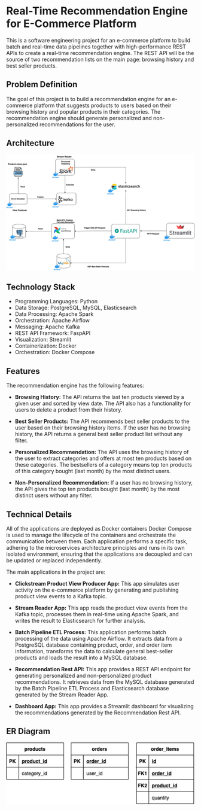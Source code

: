 
# Real-Time Recommendation Engine for E-Commerce Platform


This is a software engineering project for an e-commerce platform to build batch and real-time data pipelines together with high-performance REST APIs to create a real-time recommendation engine. The REST API will be the source of two recommendation lists on the main page: browsing history and best seller products.

## Problem Definition
The goal of this project is to build a recommendation engine for an e-commerce platform that suggests products to users based on their browsing history and popular products in their categories. The recommendation engine should generate personalized and non-personalized recommendations for the user.

## Architecture

![Diagram](https://github.com/vvishwa5524/E-commerce-Recommendation/blob/main/Diagram.jpg)

## Technology Stack
- Programming Languages: Python
- Data Storage: PostgreSQL, MySQL, Elasticsearch
- Data Processing: Apache Spark
- Orchestration: Apache Airflow
- Messaging: Apache Kafka
- REST API Framework: FaspAPI
- Visualization: Streamlit
- Containerization: Docker
- Orchestration: Docker Compose





## Features
The recommendation engine has the following features:

- **Browsing History:** The API returns the last ten products viewed by a given user and sorted by view date. The API also has a functionality for users to delete a product from their history.

- **Best Seller Products:** The API recommends best seller products to the user based on their browsing history items. If the user has no browsing history, the API returns a general best seller product list without any filter.

- **Personalized Recommendation:** The API uses the browsing history of the user to extract categories and offers at most ten products based on these categories. The bestsellers of a category means top ten products of this category bought (last month) by the most distinct users.

- **Non-Personalized Recommendation:** If a user has no browsing history, the API gives the top ten products bought (last month) by the most distinct users without any filter.

## Technical Details
All of the applications are deployed as Docker containers Docker Compose is used to manage the lifecycle of the containers and orchestrate the communication between them. Each application performs a specific task, adhering to the microservices architecture principles and runs in its own isolated environment, ensuring that the applications are decoupled and can be updated or replaced independently.


The main applications in the project are:

- **Clickstream Product View Producer App:** This app simulates user activity on the e-commerce platform by generating and publishing product view events to a Kafka topic. 

- **Stream Reader App:** This app reads the product view events from the Kafka topic, processes them in real-time using Apache Spark, and writes the result to Elasticsearch for further analysis. 

- **Batch Pipeline ETL Process:** This application performs batch processing of the data using Apache Airflow. It extracts data from a PostgreSQL database containing product, order, and order item information, transforms the data to calculate  general best-seller products and loads the result into a MySQL database. 

- **Recommendation Rest API:** This app provides a REST API endpoint for generating personalized and non-personalized product recommendations. It retrieves data from the MySQL database generated by the Batch Pipeline ETL Process and Elasticsearch database generated by the Stream Reader App. 

- **Dashboard App:** This app provides a Streamlit dashboard for visualizing the recommendations generated by the Recommendation Rest API. 

## ER Diagram

![Diagram](https://github.com/vvishwa5524/E-commerce-Recommendation/blob/main/ER_diagram.png)



  
